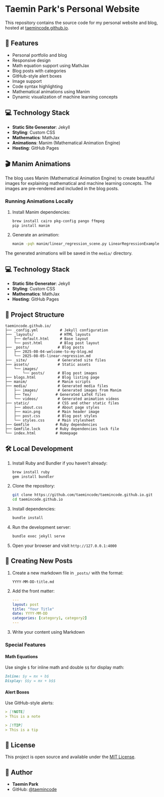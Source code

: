 # Taemin Park's Personal Website

This repository contains the source code for my personal website and blog, hosted at [taemincode.github.io](https://taemincode.github.io).

## 🚀 Features

- Personal portfolio and blog
- Responsive design
- Math equation support using MathJax
- Blog posts with categories
- GitHub-style alert boxes
- Image support
- Code syntax highlighting
- Mathematical animations using Manim
- Dynamic visualization of machine learning concepts

## 💻 Technology Stack

- **Static Site Generator**: Jekyll
- **Styling**: Custom CSS
- **Mathematics**: MathJax
- **Animations**: Manim (Mathematical Animation Engine)
- **Hosting**: GitHub Pages

## 🎬 Manim Animations

The blog uses Manim (Mathematical Animation Engine) to create beautiful images for explaining mathematical and machine learning concepts. The images are pre-rendered and included in the blog posts.

### Running Animations Locally

1. Install Manim dependencies:
   ```bash
   brew install cairo pkg-config pango ffmpeg
   pip install manim
   ```

2. Generate an animation:
   ```bash
   manim -pqh manim/linear_regression_scene.py LinearRegressionExample --format=png
   ```

The generated animations will be saved in the `media/` directory.

## 💻 Technology Stack

- **Static Site Generator**: Jekyll
- **Styling**: Custom CSS
- **Mathematics**: MathJax
- **Hosting**: GitHub Pages

## 📁 Project Structure

```
taemincode.github.io/
├── _config.yml          # Jekyll configuration
├── _layouts/            # HTML layouts
│   ├── default.html     # Base layout
│   └── post.html        # Blog post layout
├── _posts/             # Blog posts
│   ├── 2025-08-04-welcome-to-my-blog.md
│   └── 2025-08-05-linear-regression.md
├── _site/              # Generated site files
├── assets/             # Static assets
│   └── images/
│       └── posts/      # Blog post images
├── blogs.html          # Blog listing page
├── manim/              # Manim scripts
├── media/              # Generated media files
│   ├── images/         # Generated images from Manim
│   ├── Tex/           # Generated LaTeX files
│   └── videos/         # Generated animation videos
├── static/             # CSS and other static files
│   ├── about.css       # About page styles
│   ├── main.png        # Main header image
│   ├── post.css        # Blog post styles
│   └── styles.css      # Main stylesheet
├── Gemfile            # Ruby dependencies
├── Gemfile.lock       # Ruby dependencies lock file
└── index.html         # Homepage
```

## 🛠 Local Development

1. Install Ruby and Bundler if you haven't already:
   ```bash
   brew install ruby
   gem install bundler
   ```

2. Clone the repository:
   ```bash
   git clone https://github.com/taemincode/taemincode.github.io.git
   cd taemincode.github.io
   ```

3. Install dependencies:
   ```bash
   bundle install
   ```

4. Run the development server:
   ```bash
   bundle exec jekyll serve
   ```

5. Open your browser and visit `http://127.0.0.1:4000`

## 📝 Creating New Posts

1. Create a new markdown file in `_posts/` with the format:
   ```
   YYYY-MM-DD-title.md
   ```

2. Add the front matter:
   ```yaml
   ---
   layout: post
   title: "Your Title"
   date: YYYY-MM-DD
   categories: [category1, category2]
   ---
   ```

3. Write your content using Markdown

### Special Features

#### Math Equations
Use single `$` for inline math and double `$$` for display math:
```markdown
Inline: $y = mx + b$
Display: $$y = mx + b$$
```

#### Alert Boxes
Use GitHub-style alerts:
```markdown
> [!NOTE]
> This is a note

> [!TIP]
> This is a tip
```

## 📜 License

This project is open source and available under the [MIT License](LICENSE).

## 👤 Author

- **Taemin Park**
- GitHub: [@taemincode](https://github.com/taemincode)
